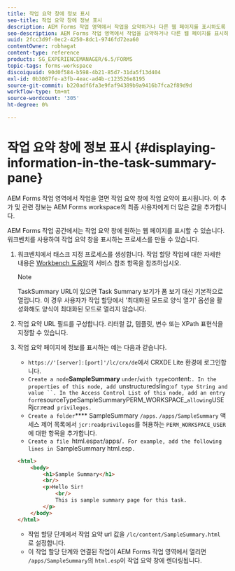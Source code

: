 ```yaml
---
title: 작업 요약 창에 정보 표시
seo-title: 작업 요약 창에 정보 표시
description: AEM Forms 작업 영역에서 작업을 요약하거나 다른 웹 페이지를 표시하도록 작업 요약 창을 구성할 수 있습니다.
seo-description: AEM Forms 작업 영역에서 작업을 요약하거나 다른 웹 페이지를 표시하도록 작업 요약 창을 구성할 수 있습니다.
uuid: 2fcc3d9f-0ec2-4250-8dc1-9746fd72ea60
contentOwner: robhagat
content-type: reference
products: SG_EXPERIENCEMANAGER/6.5/FORMS
topic-tags: forms-workspace
discoiquuid: 90d0f584-b598-4b21-85d7-31da5f13d404
exl-id: 0b3087fe-a3fb-4eac-ad4b-c123526e8195
source-git-commit: b220adf6fa3e9faf94389b9a9416b7fca2f89d9d
workflow-type: tm+mt
source-wordcount: '305'
ht-degree: 0%

---
```


# 작업 요약 창에 정보 표시 {#displaying-information-in-the-task-summary-pane}

AEM Forms 작업 영역에서 작업을 열면 작업 요약 창에 작업 요약이 표시됩니다. 이 추가 및 관련 정보는 AEM Forms workspace의 최종 사용자에게 더 많은 값을 추가합니다.

AEM Forms 작업 공간에서는 작업 요약 창에 원하는 웹 페이지를 표시할 수 있습니다. 워크벤치를 사용하여 작업 요약 창을 표시하는 프로세스를 만들 수 있습니다.

1. 워크벤치에서 태스크 지정 프로세스를 생성합니다. 작업 할당 작업에 대한 자세한 내용은 [Workbench 도움말](https://help.adobe.com/en_US/AEMForms/6.1/WorkbenchHelp/)의 서비스 참조 항목을 참조하십시오.

   >[!NOTE]
   >
   >TaskSummary URL이 있으면 Task Summary 보기가 폼 보기 대신 기본적으로 열립니다. 이 경우 사용자가 작업 할당에서 &#39;최대화된 모드로 양식 열기&#39; 옵션을 활성화해도 양식이 최대화된 모드로 열리지 않습니다.

1. 작업 요약 URL 필드를 구성합니다. 리터럴 값, 템플릿, 변수 또는 XPath 표현식을 지정할 수 있습니다.
1. 작업 요약 페이지에 정보를 표시하는 예는 다음과 같습니다.

   * `https://'[server]:[port]'/lc/crx/de`에서 CRXDE Lite 환경에 로그인합니다.
   * `Create a node`**SampleSummary** ` under `/` with type `content:`. In the properties of this node, add `unstructuredsling:` of type String and value ``. In the Access Control List of this node, add an entry for `resourceTypeSampleSummaryPERM_WORKSPACE_` allowing `USERjcr:read` privileges.`
   * `Create a folder`**** SampleSummary  `/apps`. `/apps/SampleSummary` 액세스 제어 목록에서 `jcr:readprivileges`를 허용하는 `PERM_WORKSPACE_USER`에 대한 항목을 추가합니다.
   * `Create a file `html.esp` at `/apps/`. For example, add the following lines in `SampleSummary html.esp`.`

   ```html
   <html>
       <body>
           <h1>Sample Summary</h1>
           <br/>
           <p>Hello Sir!
               <br/>
               This is sample summary page for this task.
           </p>
       </body>
   </html>
   ```

   * 작업 할당 단계에서 작업 요약 url 값을 `/lc/content/SampleSummary.html` 로 설정합니다.
   * 이 작업 할당 단계와 연결된 작업이 AEM Forms 작업 영역에서 열리면 `/apps/SampleSummary`의 `html.esp`이 작업 요약 창에 렌더링됩니다.
